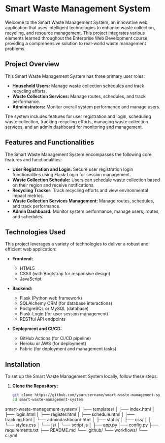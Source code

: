 
# Smart Waste Management System

Welcome to the Smart Waste Management System, an innovative web application that uses intelligent technologies to enhance waste collection, recycling, and resource management. This project integrates various elements learned throughout the Enterprise Web Development course, providing a comprehensive solution to real-world waste management problems.

## Project Overview

This Smart Waste Management System has three primary user roles:

- **Household Users:** Manage waste collection schedules and track recycling efforts.
- **Waste Collection Services:** Manage routes, schedules, and track performance.
- **Administrators:** Monitor overall system performance and manage users.

The system includes features for user registration and login, scheduling waste collection, tracking recycling efforts, managing waste collection services, and an admin dashboard for monitoring and management.

## Features and Functionalities

The Smart Waste Management System encompasses the following core features and functionalities:

- **User Registration and Login:** Secure user registration  login functionalities using Flask-Login for session management.
- **Waste Collection Schedule:** Users can schedule waste collection based on their region and receive notifications.
- **Recycling Tracker:** Track recycling efforts and view environmental impact metrics.
- **Waste Collection Services Management:** Manage routes, schedules, and track performance.
- **Admin Dashboard:** Monitor system performance, manage users, routes, and schedules.

## Technologies Used

This project leverages a variety of technologies to deliver a robust and efficient web application:

- **Frontend:**
  - HTML5
  - CSS3 (with Bootstrap for responsive design)
  - JavaScript

- **Backend:**
  - Flask (Python web framework)
  - SQLAlchemy ORM (for database interactions)
  - PostgreSQL or MySQL (database)
  - Flask-Login (for user session management)
  - RESTful API endpoints

- **Deployment and CI/CD:**
  - GitHub Actions (for CI/CD pipeline)
  - Heroku or AWS (for deployment)
  - Fabric (for deployment and management tasks)

## Installation

To set up the Smart Waste Management System locally, follow these steps:

1. **Clone the Repository:**
   ```sh
   git clone https://github.com/yourusername/smart-waste-management-system.git
   cd smart-waste-management-system


smart-waste-management-system/
│
├── templates/
│   ├── index.html
│   ├── login.html
│   ├── register.html
│   ├── schedule.html
│   ├── tracking.html
│   └── admindashboard.html
│
├── static/
│   ├── css/
│   │   └── styles.css
│   └── js/
│       └── script.js
│
├── app.py
├── config.py
├── requirements.txt
├── README.md
└── .github/
    └── workflows/
        └── ci.yml
